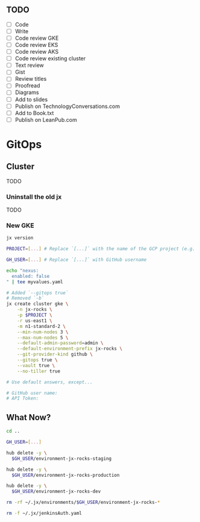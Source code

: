 ## TODO

- [ ] Code
- [ ] Write
- [ ] Code review GKE
- [ ] Code review EKS
- [ ] Code review AKS
- [ ] Code review existing cluster
- [ ] Text review
- [ ] Gist
- [ ] Review titles
- [ ] Proofread
- [ ] Diagrams
- [ ] Add to slides
- [ ] Publish on TechnologyConversations.com
- [ ] Add to Book.txt
- [ ] Publish on LeanPub.com

# GitOps

## Cluster

TODO

### Uninstall the old jx

TODO

### New GKE

```bash
jx version

PROJECT=[...] # Replace `[...]` with the name of the GCP project (e.g. jx).

GH_USER=[...] # Replace `[...]` with GitHub username

echo "nexus:
  enabled: false
" | tee myvalues.yaml

# Added `--gitops true`
# Removed `-b`
jx create cluster gke \
    -n jx-rocks \
    -p $PROJECT \
    -r us-east1 \
    -m n1-standard-2 \
    --min-num-nodes 3 \
    --max-num-nodes 5 \
    --default-admin-password=admin \
    --default-environment-prefix jx-rocks \
    --git-provider-kind github \
    --gitops true \
    --vault true \
    --no-tiller true

# Use default answers, except...

# GitHub user name:
# API Token:
```

## What Now?

```bash
cd ..

GH_USER=[...]

hub delete -y \
  $GH_USER/environment-jx-rocks-staging

hub delete -y \
  $GH_USER/environment-jx-rocks-production

hub delete -y \
  $GH_USER/environment-jx-rocks-dev

rm -rf ~/.jx/environments/$GH_USER/environment-jx-rocks-*

rm -f ~/.jx/jenkinsAuth.yaml
```